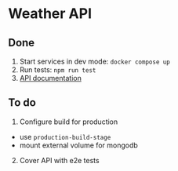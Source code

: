 # Weather API


## Done
1. Start services in dev mode: `docker compose up`
2. Run tests: `npm run test`
3. [API documentation](http://localhost:3000/api-docs/)


## To do
1. Configure build for production
- use `production-build-stage`
- mount external volume for mongodb
2. Cover API with e2e tests
